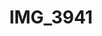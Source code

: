 ---
pid: '101'
layout: photos
title: IMG_3941
filename: IMG_3941.jpg
caption: black soldiers photo
permalink: "/photos/101.html"
---